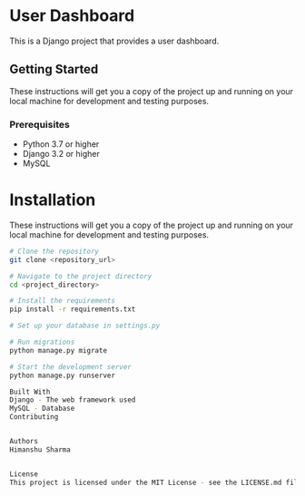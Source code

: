 # User Dashboard

This is a Django project that provides a user dashboard.

## Getting Started

These instructions will get you a copy of the project up and running on your local machine for development and testing purposes.

### Prerequisites

- Python 3.7 or higher
- Django 3.2 or higher
- MySQL
# Installation

These instructions will get you a copy of the project up and running on your local machine for development and testing purposes.

```bash
# Clone the repository
git clone <repository_url>

# Navigate to the project directory
cd <project_directory>

# Install the requirements
pip install -r requirements.txt

# Set up your database in settings.py

# Run migrations
python manage.py migrate

# Start the development server
python manage.py runserver

Built With
Django - The web framework used
MySQL - Database
Contributing


Authors
Himanshu Sharma


License
This project is licensed under the MIT License - see the LICENSE.md file for details



